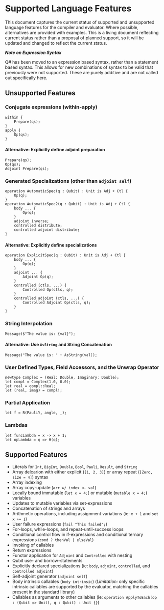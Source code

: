 # Supported Language Features

This document captures the current status of supported and unsupported language features for the compiler
and evaluator. Where possible, alternatives are provided with examples. This is a living document reflecting
current status rather than a proposal of planned support, so it will be updated and changed to reflect
the current status.

***Note on Expression Syntax***

Q# has been moved to an expression based syntax, rather than a statement based syntax. This allows for
new combinations of syntax to be valid that previously were not supported. These are purely additive
and are not called out specifically here.

## Unsupported Features

### Conjugate expressions (within-apply)

```qsharp
within {
    Prepare(qs);
}
apply {
    Op(qs);
}
```

#### Alternative: Explicitly define adjoint preparation

```qsharp
Prepare(qs);
Op(qs);
Adjoint Prepare(qs);
```

### Generated Specializations (other than `adjoint self`)

```qsharp
operation AutomaticSpec(q : Qubit) : Unit is Adj + Ctl {
    Op(q);
}
operation AutomaticSpec2(q : Qubit) : Unit is Adj + Ctl {
    body ... {
        Op(q);
    }
    adjoint inverse;
    controlled distribute;
    controlled adjoint distribute;
}
```

#### Alternative: Explicitly define specializations

```qsharp
operation ExplicitSpec(q : Qubit) : Unit is Adj + Ctl {
    body ... {
        Op(q);
    }
    adjoint ... {
        Adjoint Op(q);
    }
    controlled (ctls, ...) {
        Controlled Op(ctls, q);
    }
    controlled adjoint (ctls, ...) {
        Controlled Adjoint Op(ctls, q);
    }
}
```

### String Interpolation

```qsharp
Message($"The value is: {val}");
```

#### Alternative: Use `AsString` and String Concatenation

```qsharp
Message("The value is: " + AsString(val));
```

### User Defined Types, Field Accessors, and the Unwrap Operator

```qsharp
newtype Complex = (Real: Double, Imaginary: Double);
let compl = Complex(1.0, 0.0);
let real = compl::Real;
let (real, imag) = compl!;
```

### Partial Application

```qsharp
let f = R(PauliY, angle, _);
```

### Lambdas

```qsharp
let funcLambda = x -> x + 1;
let opLambda = q => H(q);
```

## Supported Features

- Literals for `Int`, `BigInt`, `Double`, `Bool`, `Pauli`, `Result`, and `String`
- Array delcarion with either explicit (`[1, 2, 3]`) or array repeat (`[Zero, size = 4]`) syntax
- Array indexing
- Array copy-update (`arr w/ index <- val`)
- Locally bound immutable (`let x = 4;`) or mutable (`mutable x = 4;`) variables
- Updates to mutable variables via set-expressions
- Concatenation of strings and arrays
- Arithmetic operations, including assignment variations (ie: `x + 1` and `set x += 1`)
- User failure expressions (`fail "This failed";`)
- For-loops, while-loops, and repeat-until-success loops
- Conditional control flow in if-expressions and conditional ternary expressions (`cond ? thenVal | elseVal`)
- Invoking of callables
- Return expressions
- Functor application for `Adjoint` and `Controlled` with nesting
- Qubit use- and borrow-statements
- Explicitly declared specializations (ie: `body`, `adjoint`, `controlled`, and `controlled adjoint`)
- Self-adjoint generator (`adjoint self`)
- Body intrinsic callables (`body intrinsic`) (*Limitation:* only specific intrinsic callables are
supported by the evaluator, matching the callables present in the standard library)
- Callables as arguments to other callables (ie: `operation ApplyToEach(op : (Qubit => Unit), q : Qubit) : Unit {}`)
